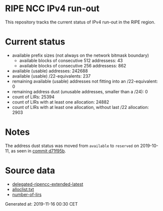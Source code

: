 # RIPE NCC IPv4 run-out
This repository tracks the current status of IPv4 run-out in the RIPE region.

# Current status
- available prefix sizes (not always on the network bitmask boundary)
  - available blocks of consecutive 512 addressess: 43
  - available blocks of consecutive 256 addressess: 862
- available (usable) addresses: 242688
- available (usable) /22-equivalents: 237
- remaining available (usable) addresses not fitting into an /22-equivalent: 0
- remaining address dust (unusable addresses, smaller than a /24): 0
- count of LIRs: 25394
- count of LIRs with at least one allocation: 24882
- count of LIRs with at least one allocation, without last /22 allocation: 2903

# Notes
The address dust status was moved from `available` to `reserved` on 2019-10-11, as seen in [commit d71f95b](https://github.com/zajdee/ripe-ncc-ipv4-runout/commit/d71f95b1f7c9f639556e395e4ad0f41e54834954).

# Source data
- [delegated-ripencc-extended-latest](https://ftp.ripe.net/pub/stats/ripencc/delegated-ripencc-extended-latest)
- [alloclist.txt](https://ftp.ripe.net/pub/stats/ripencc/membership/alloclist.txt)
- [number-of-lirs](https://labs.ripe.net/statistics/number-of-lirs)

Generated at: 2019-11-16 00:30 CET
